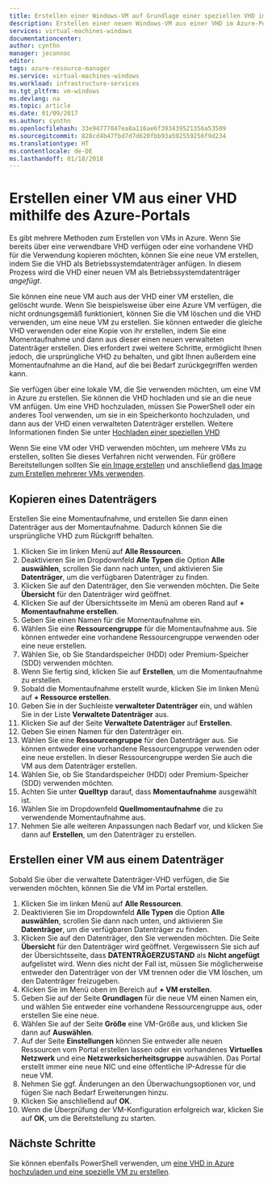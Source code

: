 ```yaml
---
title: Erstellen einer Windows-VM auf Grundlage einer speziellen VHD im Azure-Portal | Microsoft-Dokumentation
description: Erstellen einer neuen Windows-VM aus einer VHD im Azure-Portal.
services: virtual-machines-windows
documentationcenter: 
author: cynthn
manager: jeconnoc
editor: 
tags: azure-resource-manager
ms.service: virtual-machines-windows
ms.workload: infrastructure-services
ms.tgt_pltfrm: vm-windows
ms.devlang: na
ms.topic: article
ms.date: 01/09/2017
ms.author: cynthn
ms.openlocfilehash: 33e94777047ea8a116ae6f393439521356a53509
ms.sourcegitcommit: 828cd4b47fbd7d7d620fbb93a592559256f9d234
ms.translationtype: HT
ms.contentlocale: de-DE
ms.lasthandoff: 01/18/2018
---
```

# <a name="create-a-vm-from-a-vhd-using-the-azure-portal"></a>Erstellen einer VM aus einer VHD mithilfe des Azure-Portals


Es gibt mehrere Methoden zum Erstellen von VMs in Azure. Wenn Sie bereits über eine verwendbare VHD verfügen oder eine vorhandene VHD für die Verwendung kopieren möchten, können Sie eine neue VM erstellen, indem Sie die VHD als Betriebssystemdatenträger anfügen. In diesem Prozess wird die VHD einer neuen VM als Betriebssystemdatenträger *angefügt*.

Sie können eine neue VM auch aus der VHD einer VM erstellen, die gelöscht wurde. Wenn Sie beispielsweise über eine Azure VM verfügen, die nicht ordnungsgemäß funktioniert, können Sie die VM löschen und die VHD verwenden, um eine neue VM zu erstellen. Sie können entweder die gleiche VHD verwenden oder eine Kopie von ihr erstellen, indem Sie eine Momentaufnahme und dann aus dieser einen neuen verwalteten Datenträger erstellen. Dies erfordert zwei weitere Schritte, ermöglicht Ihnen jedoch, die ursprüngliche VHD zu behalten, und gibt Ihnen außerdem eine Momentaufnahme an die Hand, auf die bei Bedarf zurückgegriffen werden kann.

Sie verfügen über eine lokale VM, die Sie verwenden möchten, um eine VM in Azure zu erstellen. Sie können die VHD hochladen und sie an die neue VM anfügen. Um eine VHD hochzuladen, müssen Sie PowerShell oder ein anderes Tool verwenden, um sie in ein Speicherkonto hochzuladen, und dann aus der VHD einen verwalteten Datenträger erstellen. Weitere Informationen finden Sie unter [Hochladen einer speziellen VHD](create-vm-specialized.md#option-2-upload-a-specialized-vhd)

Wenn Sie eine VM oder VHD verwenden möchten, um mehrere VMs zu erstellen, sollten Sie dieses Verfahren nicht verwenden. Für größere Bereitstellungen sollten Sie [ein Image erstellen](capture-image-resource.md) und anschließend [das Image zum Erstellen mehrerer VMs verwenden](create-vm-generalized-managed.md).


## <a name="copy-a-disk"></a>Kopieren eines Datenträgers

Erstellen Sie eine Momentaufnahme, und erstellen Sie dann einen Datenträger aus der Momentaufnahme. Dadurch können Sie die ursprüngliche VHD zum Rückgriff behalten.

1. Klicken Sie im linken Menü auf **Alle Ressourcen**.
2. Deaktivieren Sie im Dropdownfeld **Alle Typen** die Option **Alle auswählen**, scrollen Sie dann nach unten, und aktivieren Sie **Datenträger**, um die verfügbaren Datenträger zu finden.
3. Klicken Sie auf den Datenträger, den Sie verwenden möchten. Die Seite **Übersicht** für den Datenträger wird geöffnet.
4. Klicken Sie auf der Übersichtsseite im Menü am oberen Rand auf **+ Momentaufnahme erstellen**. 
5. Geben Sie einen Namen für die Momentaufnahme ein.
6. Wählen Sie eine **Ressourcengruppe** für die Momentaufnahme aus. Sie können entweder eine vorhandene Ressourcengruppe verwenden oder eine neue erstellen.
7. Wählen Sie, ob Sie Standardspeicher (HDD) oder Premium-Speicher (SDD) verwenden möchten.
8. Wenn Sie fertig sind, klicken Sie auf **Erstellen**, um die Momentaufnahme zu erstellen.
9. Sobald die Momentaufnahme erstellt wurde, klicken Sie im linken Menü auf **+ Ressource erstellen**.
10. Geben Sie in der Suchleiste **verwalteter Datenträger** ein, und wählen Sie in der Liste **Verwaltete Datenträger** aus.
11. Klicken Sie auf der Seite **Verwaltete Datenträger** auf **Erstellen**.
12. Geben Sie einen Namen für den Datenträger ein.
13. Wählen Sie eine **Ressourcengruppe** für den Datenträger aus. Sie können entweder eine vorhandene Ressourcengruppe verwenden oder eine neue erstellen. In dieser Ressourcengruppe werden Sie auch die VM aus dem Datenträger erstellen.
14. Wählen Sie, ob Sie Standardspeicher (HDD) oder Premium-Speicher (SDD) verwenden möchten.
15. Achten Sie unter **Quelltyp** darauf, dass **Momentaufnahme** ausgewählt ist.
16. Wählen Sie im Dropdownfeld **Quellmomentaufnahme** die zu verwendende Momentaufnahme aus.
17. Nehmen Sie alle weiteren Anpassungen nach Bedarf vor, und klicken Sie dann auf **Erstellen**, um den Datenträger zu erstellen.

## <a name="create-a-vm-from-a-disk"></a>Erstellen einer VM aus einem Datenträger

Sobald Sie über die verwaltete Datenträger-VHD verfügen, die Sie verwenden möchten, können Sie die VM im Portal erstellen.

1. Klicken Sie im linken Menü auf **Alle Ressourcen**.
2. Deaktivieren Sie im Dropdownfeld **Alle Typen** die Option **Alle auswählen**, scrollen Sie dann nach unten, und aktivieren Sie **Datenträger**, um die verfügbaren Datenträger zu finden.
3. Klicken Sie auf den Datenträger, den Sie verwenden möchten. Die Seite **Übersicht** für den Datenträger wird geöffnet.
Vergewissern Sie sich auf der Übersichtsseite, dass **DATENTRÄGERZUSTAND** als **Nicht angefügt** aufgelistet wird. Wenn dies nicht der Fall ist, müssen Sie möglicherweise entweder den Datenträger von der VM trennen oder die VM löschen, um den Datenträger freizugeben.
4. Klicken Sie im Menü oben im Bereich auf **+ VM erstellen**.
5. Geben Sie auf der Seite **Grundlagen** für die neue VM einen Namen ein, und wählen Sie entweder eine vorhandene Ressourcengruppe aus, oder erstellen Sie eine neue.
6. Wählen Sie auf der Seite **Größe** eine VM-Größe aus, und klicken Sie dann auf **Auswählen**.
7. Auf der Seite **Einstellungen** können Sie entweder alle neuen Ressourcen vom Portal erstellen lassen oder ein vorhandenes **Virtuelles Netzwerk** und eine **Netzwerksicherheitsgruppe** auswählen. Das Portal erstellt immer eine neue NIC und eine öffentliche IP-Adresse für die neue VM. 
8. Nehmen Sie ggf. Änderungen an den Überwachungsoptionen vor, und fügen Sie nach Bedarf Erweiterungen hinzu.
9. Klicken Sie anschließend auf **OK**. 
10. Wenn die Überprüfung der VM-Konfiguration erfolgreich war, klicken Sie auf **OK**, um die Bereitstellung zu starten.

## <a name="next-steps"></a>Nächste Schritte

Sie können ebenfalls PowerShell verwenden, um [eine VHD in Azure hochzuladen und eine spezielle VM zu erstellen](create-vm-specialized.md).


